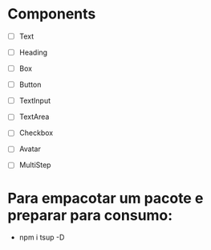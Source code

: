 # Components

- [ ] Text
- [ ] Heading
- [ ] Box
- [ ] Button
- [ ] TextInput
- [ ] TextArea
- [ ] Checkbox
- [ ] Avatar
- [ ] MultiStep


# Para empacotar um pacote e preparar para consumo:
 - npm i tsup -D